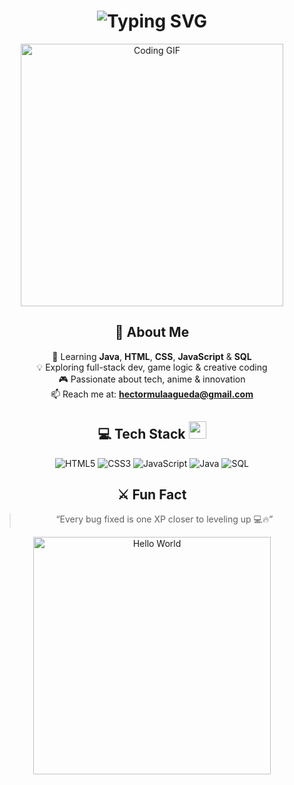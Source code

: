 <h1 align="center">
  <img src="https://readme-typing-svg.herokuapp.com?font=Fira+Code&weight=600&size=30&duration=3000&pause=500&color=00C7B7&center=true&vCenter=true&width=600&lines=Welcome+to+HectorX01's+Profile!;DAM+Student+%7C+Web+%26+App+Developer;Always+learning+something+new+🚀" alt="Typing SVG" />
</h1>

<p align="center">
  <img src="https://i.pinimg.com/originals/2e/bd/4d/2ebd4d8a6c00de0d9dfae5ee635c4562.gif" width="420" alt="Coding GIF">
</p>

<div align="center">

## 💫 About Me
🌱 Learning **Java**, **HTML**, **CSS**, **JavaScript** & **SQL**  
💡 Exploring full-stack dev, game logic & creative coding  
🎮 Passionate about tech, anime & innovation  
📫 Reach me at: **hectormulaagueda@gmail.com**

## 💻 Tech Stack <img src="https://media2.giphy.com/media/QssGEmpkyEOhBCb7e1/giphy.gif" width="28px">
![HTML5](https://img.shields.io/badge/html5-%23E34F26.svg?style=for-the-badge&logo=html5&logoColor=white)
![CSS3](https://img.shields.io/badge/css3-%231572B6.svg?style=for-the-badge&logo=css3&logoColor=white)
![JavaScript](https://img.shields.io/badge/javascript-%23323330.svg?style=for-the-badge&logo=javascript&logoColor=%23F7DF1E)
![Java](https://img.shields.io/badge/Java-ED8B00.svg?style=for-the-badge&logo=java&logoColor=white)
![SQL](https://img.shields.io/badge/SQL-4479A1.svg?style=for-the-badge&logo=mysql&logoColor=white)

## ⚔️ Fun Fact
> “Every bug fixed is one XP closer to leveling up 💻🔥”

<p align="center">
  <img src="https://i.pinimg.com/originals/f5/5e/e2/f55ee2a2cddaa09acb3a612a18e67ad1.gif" width="380" alt="Hello World">
</p>

</div>
